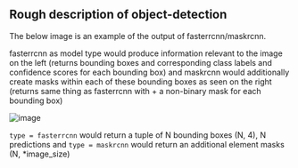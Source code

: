 ## Rough description of object-detection
The below image is an example of the output of fasterrcnn/maskrcnn.   

fasterrcnn as model type would produce information relevant to the image on the left (returns bounding boxes and corresponding class labels and confidence scores for each bounding box) and maskrcnn would additionally create masks within each of these bounding boxes as seen on the right (returns same thing as fasterrcnn with + a non-binary mask for each bounding box)   

![image](https://github.com/Alex-Mathai-98/Text_VQA/blob/master/image_features/inference_examples/5add8b642058ffda.jpg)

`type = fasterrcnn` would return a tuple of N bounding boxes (N, 4), N predictions and `type = maskrcnn` would return an additional element masks (N, *image_size)
